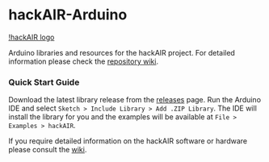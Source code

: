 # hackAIR-Arduino
[!hackAIR logo](https://raw.githubusercontent.com/wiki/ee-ttss/hackAIR-Arduino/images/logo.png)

Arduino libraries and resources for the hackAIR project. For detailed information please check the [repository wiki](https://github.com/ee-ttss/hackAIR-Arduino/wiki).

### Quick Start Guide
Download the latest library release from the [releases](https://github.com/ee-ttss/hackAIR-Arduino/releases) page. Run the Arduino IDE and select `Sketch > Include Library > Add .ZIP Library`. The IDE will install the library for you and the examples will be available at `File > Examples > hackAIR`.

If you require detailed information on the hackAIR software or hardware please consult the [wiki](https://github.com/ee-ttss/hackAIR-Arduino/wiki).